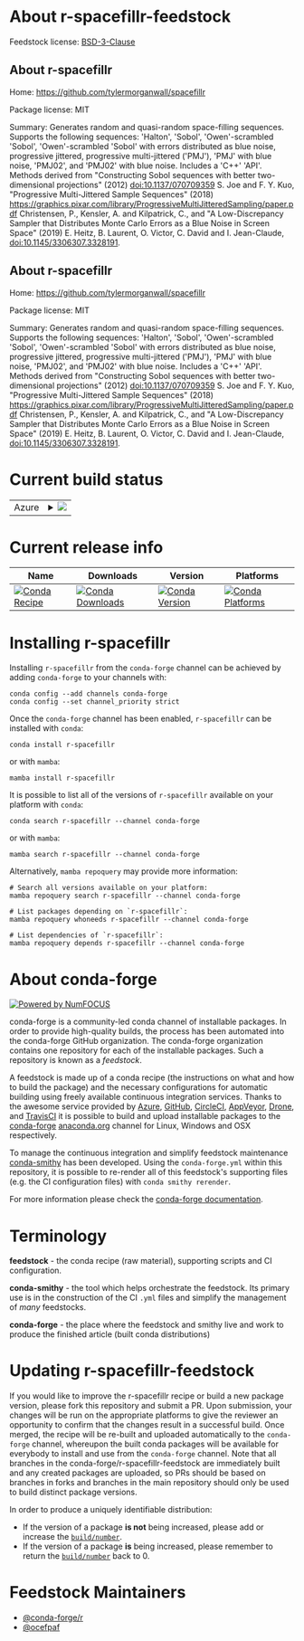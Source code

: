 About r-spacefillr-feedstock
============================

Feedstock license: [BSD-3-Clause](https://github.com/conda-forge/r-spacefillr-feedstock/blob/main/LICENSE.txt)


About r-spacefillr
------------------

Home: https://github.com/tylermorganwall/spacefillr

Package license: MIT

Summary: Generates random and quasi-random space-filling sequences. Supports the following sequences: 'Halton', 'Sobol', 'Owen'-scrambled 'Sobol',  'Owen'-scrambled 'Sobol' with errors distributed as blue noise, progressive jittered, progressive multi-jittered ('PMJ'), 'PMJ' with blue noise, 'PMJ02', and 'PMJ02' with blue noise. Includes a 'C++' 'API'. Methods derived from "Constructing Sobol sequences with better two-dimensional projections" (2012) <doi:10.1137/070709359> S. Joe and F. Y. Kuo, "Progressive Multi-Jittered Sample Sequences" (2018) <https://graphics.pixar.com/library/ProgressiveMultiJitteredSampling/paper.pdf> Christensen, P., Kensler, A. and Kilpatrick, C., and "A Low-Discrepancy Sampler that Distributes Monte Carlo Errors as a Blue Noise in Screen Space" (2019) E. Heitz, B. Laurent, O. Victor, C. David and I. Jean-Claude, <doi:10.1145/3306307.3328191>.

About r-spacefillr
------------------

Home: https://github.com/tylermorganwall/spacefillr

Package license: MIT

Summary: Generates random and quasi-random space-filling sequences. Supports the following sequences: 'Halton', 'Sobol', 'Owen'-scrambled 'Sobol',  'Owen'-scrambled 'Sobol' with errors distributed as blue noise, progressive jittered, progressive multi-jittered ('PMJ'), 'PMJ' with blue noise, 'PMJ02', and 'PMJ02' with blue noise. Includes a 'C++' 'API'. Methods derived from "Constructing Sobol sequences with better two-dimensional projections" (2012) <doi:10.1137/070709359> S. Joe and F. Y. Kuo, "Progressive Multi-Jittered Sample Sequences" (2018) <https://graphics.pixar.com/library/ProgressiveMultiJitteredSampling/paper.pdf> Christensen, P., Kensler, A. and Kilpatrick, C., and "A Low-Discrepancy Sampler that Distributes Monte Carlo Errors as a Blue Noise in Screen Space" (2019) E. Heitz, B. Laurent, O. Victor, C. David and I. Jean-Claude, <doi:10.1145/3306307.3328191>.

Current build status
====================


<table>
    
  <tr>
    <td>Azure</td>
    <td>
      <details>
        <summary>
          <a href="https://dev.azure.com/conda-forge/feedstock-builds/_build/latest?definitionId=14108&branchName=main">
            <img src="https://dev.azure.com/conda-forge/feedstock-builds/_apis/build/status/r-spacefillr-feedstock?branchName=main">
          </a>
        </summary>
        <table>
          <thead><tr><th>Variant</th><th>Status</th></tr></thead>
          <tbody><tr>
              <td>linux_64_r_base4.3</td>
              <td>
                <a href="https://dev.azure.com/conda-forge/feedstock-builds/_build/latest?definitionId=14108&branchName=main">
                  <img src="https://dev.azure.com/conda-forge/feedstock-builds/_apis/build/status/r-spacefillr-feedstock?branchName=main&jobName=linux&configuration=linux%20linux_64_r_base4.3" alt="variant">
                </a>
              </td>
            </tr><tr>
              <td>linux_64_r_base4.4</td>
              <td>
                <a href="https://dev.azure.com/conda-forge/feedstock-builds/_build/latest?definitionId=14108&branchName=main">
                  <img src="https://dev.azure.com/conda-forge/feedstock-builds/_apis/build/status/r-spacefillr-feedstock?branchName=main&jobName=linux&configuration=linux%20linux_64_r_base4.4" alt="variant">
                </a>
              </td>
            </tr><tr>
              <td>linux_aarch64_r_base4.3</td>
              <td>
                <a href="https://dev.azure.com/conda-forge/feedstock-builds/_build/latest?definitionId=14108&branchName=main">
                  <img src="https://dev.azure.com/conda-forge/feedstock-builds/_apis/build/status/r-spacefillr-feedstock?branchName=main&jobName=linux&configuration=linux%20linux_aarch64_r_base4.3" alt="variant">
                </a>
              </td>
            </tr><tr>
              <td>linux_aarch64_r_base4.4</td>
              <td>
                <a href="https://dev.azure.com/conda-forge/feedstock-builds/_build/latest?definitionId=14108&branchName=main">
                  <img src="https://dev.azure.com/conda-forge/feedstock-builds/_apis/build/status/r-spacefillr-feedstock?branchName=main&jobName=linux&configuration=linux%20linux_aarch64_r_base4.4" alt="variant">
                </a>
              </td>
            </tr><tr>
              <td>linux_ppc64le_r_base4.3</td>
              <td>
                <a href="https://dev.azure.com/conda-forge/feedstock-builds/_build/latest?definitionId=14108&branchName=main">
                  <img src="https://dev.azure.com/conda-forge/feedstock-builds/_apis/build/status/r-spacefillr-feedstock?branchName=main&jobName=linux&configuration=linux%20linux_ppc64le_r_base4.3" alt="variant">
                </a>
              </td>
            </tr><tr>
              <td>linux_ppc64le_r_base4.4</td>
              <td>
                <a href="https://dev.azure.com/conda-forge/feedstock-builds/_build/latest?definitionId=14108&branchName=main">
                  <img src="https://dev.azure.com/conda-forge/feedstock-builds/_apis/build/status/r-spacefillr-feedstock?branchName=main&jobName=linux&configuration=linux%20linux_ppc64le_r_base4.4" alt="variant">
                </a>
              </td>
            </tr><tr>
              <td>osx_64_r_base4.3</td>
              <td>
                <a href="https://dev.azure.com/conda-forge/feedstock-builds/_build/latest?definitionId=14108&branchName=main">
                  <img src="https://dev.azure.com/conda-forge/feedstock-builds/_apis/build/status/r-spacefillr-feedstock?branchName=main&jobName=osx&configuration=osx%20osx_64_r_base4.3" alt="variant">
                </a>
              </td>
            </tr><tr>
              <td>osx_64_r_base4.4</td>
              <td>
                <a href="https://dev.azure.com/conda-forge/feedstock-builds/_build/latest?definitionId=14108&branchName=main">
                  <img src="https://dev.azure.com/conda-forge/feedstock-builds/_apis/build/status/r-spacefillr-feedstock?branchName=main&jobName=osx&configuration=osx%20osx_64_r_base4.4" alt="variant">
                </a>
              </td>
            </tr><tr>
              <td>osx_arm64_r_base4.3</td>
              <td>
                <a href="https://dev.azure.com/conda-forge/feedstock-builds/_build/latest?definitionId=14108&branchName=main">
                  <img src="https://dev.azure.com/conda-forge/feedstock-builds/_apis/build/status/r-spacefillr-feedstock?branchName=main&jobName=osx&configuration=osx%20osx_arm64_r_base4.3" alt="variant">
                </a>
              </td>
            </tr><tr>
              <td>osx_arm64_r_base4.4</td>
              <td>
                <a href="https://dev.azure.com/conda-forge/feedstock-builds/_build/latest?definitionId=14108&branchName=main">
                  <img src="https://dev.azure.com/conda-forge/feedstock-builds/_apis/build/status/r-spacefillr-feedstock?branchName=main&jobName=osx&configuration=osx%20osx_arm64_r_base4.4" alt="variant">
                </a>
              </td>
            </tr><tr>
              <td>win_64_r_base4.3</td>
              <td>
                <a href="https://dev.azure.com/conda-forge/feedstock-builds/_build/latest?definitionId=14108&branchName=main">
                  <img src="https://dev.azure.com/conda-forge/feedstock-builds/_apis/build/status/r-spacefillr-feedstock?branchName=main&jobName=win&configuration=win%20win_64_r_base4.3" alt="variant">
                </a>
              </td>
            </tr><tr>
              <td>win_64_r_base4.4</td>
              <td>
                <a href="https://dev.azure.com/conda-forge/feedstock-builds/_build/latest?definitionId=14108&branchName=main">
                  <img src="https://dev.azure.com/conda-forge/feedstock-builds/_apis/build/status/r-spacefillr-feedstock?branchName=main&jobName=win&configuration=win%20win_64_r_base4.4" alt="variant">
                </a>
              </td>
            </tr>
          </tbody>
        </table>
      </details>
    </td>
  </tr>
</table>

Current release info
====================

| Name | Downloads | Version | Platforms |
| --- | --- | --- | --- |
| [![Conda Recipe](https://img.shields.io/badge/recipe-r--spacefillr-green.svg)](https://anaconda.org/conda-forge/r-spacefillr) | [![Conda Downloads](https://img.shields.io/conda/dn/conda-forge/r-spacefillr.svg)](https://anaconda.org/conda-forge/r-spacefillr) | [![Conda Version](https://img.shields.io/conda/vn/conda-forge/r-spacefillr.svg)](https://anaconda.org/conda-forge/r-spacefillr) | [![Conda Platforms](https://img.shields.io/conda/pn/conda-forge/r-spacefillr.svg)](https://anaconda.org/conda-forge/r-spacefillr) |

Installing r-spacefillr
=======================

Installing `r-spacefillr` from the `conda-forge` channel can be achieved by adding `conda-forge` to your channels with:

```
conda config --add channels conda-forge
conda config --set channel_priority strict
```

Once the `conda-forge` channel has been enabled, `r-spacefillr` can be installed with `conda`:

```
conda install r-spacefillr
```

or with `mamba`:

```
mamba install r-spacefillr
```

It is possible to list all of the versions of `r-spacefillr` available on your platform with `conda`:

```
conda search r-spacefillr --channel conda-forge
```

or with `mamba`:

```
mamba search r-spacefillr --channel conda-forge
```

Alternatively, `mamba repoquery` may provide more information:

```
# Search all versions available on your platform:
mamba repoquery search r-spacefillr --channel conda-forge

# List packages depending on `r-spacefillr`:
mamba repoquery whoneeds r-spacefillr --channel conda-forge

# List dependencies of `r-spacefillr`:
mamba repoquery depends r-spacefillr --channel conda-forge
```


About conda-forge
=================

[![Powered by
NumFOCUS](https://img.shields.io/badge/powered%20by-NumFOCUS-orange.svg?style=flat&colorA=E1523D&colorB=007D8A)](https://numfocus.org)

conda-forge is a community-led conda channel of installable packages.
In order to provide high-quality builds, the process has been automated into the
conda-forge GitHub organization. The conda-forge organization contains one repository
for each of the installable packages. Such a repository is known as a *feedstock*.

A feedstock is made up of a conda recipe (the instructions on what and how to build
the package) and the necessary configurations for automatic building using freely
available continuous integration services. Thanks to the awesome service provided by
[Azure](https://azure.microsoft.com/en-us/services/devops/), [GitHub](https://github.com/),
[CircleCI](https://circleci.com/), [AppVeyor](https://www.appveyor.com/),
[Drone](https://cloud.drone.io/welcome), and [TravisCI](https://travis-ci.com/)
it is possible to build and upload installable packages to the
[conda-forge](https://anaconda.org/conda-forge) [anaconda.org](https://anaconda.org/)
channel for Linux, Windows and OSX respectively.

To manage the continuous integration and simplify feedstock maintenance
[conda-smithy](https://github.com/conda-forge/conda-smithy) has been developed.
Using the ``conda-forge.yml`` within this repository, it is possible to re-render all of
this feedstock's supporting files (e.g. the CI configuration files) with ``conda smithy rerender``.

For more information please check the [conda-forge documentation](https://conda-forge.org/docs/).

Terminology
===========

**feedstock** - the conda recipe (raw material), supporting scripts and CI configuration.

**conda-smithy** - the tool which helps orchestrate the feedstock.
                   Its primary use is in the construction of the CI ``.yml`` files
                   and simplify the management of *many* feedstocks.

**conda-forge** - the place where the feedstock and smithy live and work to
                  produce the finished article (built conda distributions)


Updating r-spacefillr-feedstock
===============================

If you would like to improve the r-spacefillr recipe or build a new
package version, please fork this repository and submit a PR. Upon submission,
your changes will be run on the appropriate platforms to give the reviewer an
opportunity to confirm that the changes result in a successful build. Once
merged, the recipe will be re-built and uploaded automatically to the
`conda-forge` channel, whereupon the built conda packages will be available for
everybody to install and use from the `conda-forge` channel.
Note that all branches in the conda-forge/r-spacefillr-feedstock are
immediately built and any created packages are uploaded, so PRs should be based
on branches in forks and branches in the main repository should only be used to
build distinct package versions.

In order to produce a uniquely identifiable distribution:
 * If the version of a package **is not** being increased, please add or increase
   the [``build/number``](https://docs.conda.io/projects/conda-build/en/latest/resources/define-metadata.html#build-number-and-string).
 * If the version of a package **is** being increased, please remember to return
   the [``build/number``](https://docs.conda.io/projects/conda-build/en/latest/resources/define-metadata.html#build-number-and-string)
   back to 0.

Feedstock Maintainers
=====================

* [@conda-forge/r](https://github.com/orgs/conda-forge/teams/r/)
* [@ocefpaf](https://github.com/ocefpaf/)

